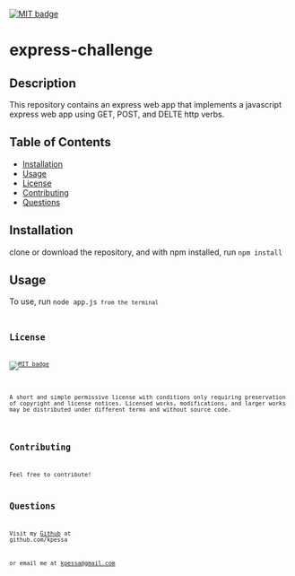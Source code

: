 <a href="https://choosealicense.com/licenses/mit"><img src="https://img.shields.io/badge/license-MIT-yellow" alt="MIT badge"></a>
  # express-challenge
  
## Description
This repository contains an express web app that implements a javascript express web app using GET, POST, and DELTE http verbs.

## Table of Contents
* [Installation](#installation)
* [Usage](#usage)
* [License](#license)
* [Contributing](#contributing)
* [Questions](#questions)

## Installation
clone or download the repository, and with npm installed, run <code>npm install</code>

## Usage
To use, run <code>node app.js<code> from the terminal

## License
<a href="https://choosealicense.com/licenses/mit"><img src="https://img.shields.io/badge/license-MIT-yellow" alt="MIT badge"></a>
  <p>A short and simple permissive license with conditions only requiring preservation of copyright and license notices. Licensed works, modifications, and larger works may be distributed under different terms and without source code.</p>

## Contributing
Feel free to contribute!

## Questions
Visit my [Github](http://www.github.com/kpessa) at github.com/kpessa

or
email me at [kpessa@gmail.com](mailto:kpessa@gmail.com)
  
